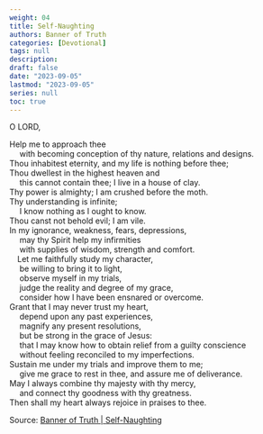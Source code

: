 ```yaml
---
weight: 04
title: Self-Naughting
authors: Banner of Truth
categories: [Devotional]
tags: null
description: 
draft: false
date: "2023-09-05"
lastmod: "2023-09-05"
series: null
toc: true
---
```


<!--more-->

<!-- Tab links -->

O LORD,

Help me to approach thee
<br>&emsp;  with becoming conception of thy nature, relations and designs.
<br>Thou inhabitest eternity, and my life is nothing before thee;
<br>Thou dwellest in the highest heaven and
<br>&emsp;  this cannot contain thee; I live in a house of clay.
<br>Thy power is almighty; I am crushed before the moth.
<br>Thy understanding is infinite;
<br>&emsp;   I know nothing as I ought to know.
<br>Thou canst not behold evil; I am vile.
<br>In my ignorance, weakness, fears, depressions,
<br>&emsp;  may thy Spirit help my infirmities
<br>&emsp;    with supplies of wisdom, strength and comfort.
<br>&emsp;Let me faithfully study my character,
<br>&emsp;  be willing to bring it to light,
<br>&emsp;  observe myself in my trials,
<br>&emsp;  judge the reality and degree of my grace,
<br>&emsp;  consider how I have been ensnared or overcome.
<br>Grant that I may never trust my heart,
<br>&emsp;  depend upon any past experiences,
<br>&emsp;  magnify any present resolutions,
<br>&emsp;  but be strong in the grace of Jesus:
<br>&emsp;  that I may know how to obtain relief from a guilty conscience
<br>&emsp;  without feeling reconciled to my imperfections.
<br>Sustain me under my trials and improve them to me;
<br>&emsp;  give me grace to rest in thee, and assure me of deliverance.
<br>May I always combine thy majesty with thy mercy,
<br>&emsp;  and connect thy goodness with thy greatness.
<br>Then shall my heart always rejoice in praises to thee.
  
Source: <a href = "https://banneroftruth.org/us/devotional/self-noughting/" target="_blank" rel="noopener noreferrer">Banner of Truth | Self-Naughting</a>